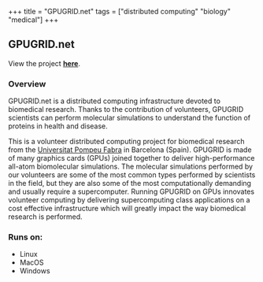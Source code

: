 +++
title = "GPUGRID.net"
tags = ["distributed computing" "biology" "medical"]
+++

## GPUGRID.net

View the project [**here**](https://www.gpugrid.net/).

### Overview

GPUGRID.net is a distributed computing infrastructure devoted to biomedical research. Thanks to the contribution of volunteers, GPUGRID scientists can perform molecular simulations to understand the function of proteins in health and disease.

This is a volunteer distributed computing project for biomedical research from the [Universitat Pompeu Fabra](https://www.upf.edu/) in Barcelona (Spain). GPUGRID is made of many graphics cards (GPUs) joined together to deliver high-performance all-atom biomolecular simulations. The molecular simulations performed by our volunteers are some of the most common types performed by scientists in the field, but they are also some of the most computationally demanding and usually require a supercomputer. Running GPUGRID on GPUs innovates volunteer computing by delivering supercomputing class applications on a cost effective infrastructure which will greatly impact the way biomedical research is performed.

### Runs on:
- Linux
- MacOS
- Windows
